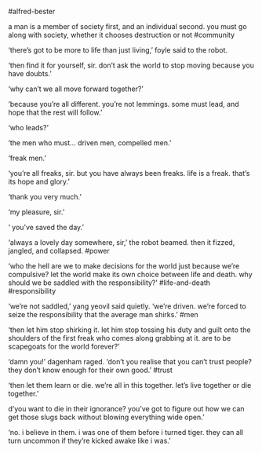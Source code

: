 #alfred-bester

a man is a member of society first, and an individual second. you must go along with society, whether it chooses destruction or not #community

‘there’s got to be more to life than just living,’ foyle said to the robot.

‘then find it for yourself, sir. don’t ask the world to stop moving because you have doubts.’

‘why can’t we all move forward together?’

‘because you’re all different. you’re not lemmings. some must lead, and hope that the rest will follow.’

‘who leads?’

‘the men who must… driven men, compelled men.’

‘freak men.’

‘you’re all freaks, sir. but you have always been freaks. life is a freak. that’s its hope and glory.’

‘thank you very much.’

‘my pleasure, sir.’

‘ you’ve saved the day.’

‘always a lovely day somewhere, sir,’ the robot beamed. then it fizzed, jangled, and collapsed. #power

‘who the hell are we to make decisions for the world just because we’re compulsive? let the world make its own choice between life and death. why should we be saddled with the responsibility?’ #life-and-death #responsibility 

‘we’re not saddled,’ yang yeovil said quietly. ‘we’re driven. we’re forced to seize the responsibility that the average man shirks.’ #men

‘then let him stop shirking it. let him stop tossing his duty and guilt onto the shoulders of the first freak who comes along grabbing at it. are to be scapegoats for the world forever?’

‘damn you!’ dagenham raged. ‘don’t you realise that you can’t trust people? they don’t know enough for their own good.’ #trust

‘then let them learn or die. we’re all in this together. let’s live together or die together.’

d’you want to die in their ignorance? you’ve got to figure out how we can get those slugs back without blowing everything wide open.’

‘no. i believe in them. i was one of them before i turned tiger. they can all turn uncommon if they’re kicked awake like i was.’